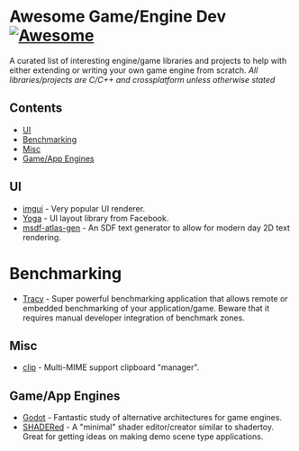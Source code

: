 # Awesome Game/Engine Dev [![Awesome](https://cdn.rawgit.com/sindresorhus/awesome/d7305f38d29fed78fa85652e3a63e154dd8e8829/media/badge.svg)]()
A curated list of interesting engine/game libraries and projects to help with either extending or writing your own game engine from scratch. *All libraries/projects are C/C++ and crossplatform unless otherwise stated*

## Contents
- [UI](#ui)
- [Benchmarking](#benchmarking)
- [Misc](#misc)
- [Game/App Engines](#engines)

## UI
- [imgui](https://github.com/ocornut/imgui) - Very popular UI renderer.
- [Yoga](https://yogalayout.com/) - UI layout library from Facebook.
- [msdf-atlas-gen](https://github.com/Chlumsky/msdf-atlas-gen) - An SDF text generator to allow for modern day 2D text rendering.

# Benchmarking
- [Tracy](https://github.com/wolfpld/tracy) - Super powerful benchmarking application that allows remote or embedded benchmarking of your application/game. Beware that it requires manual developer integration of benchmark zones.

## Misc
- [clip](https://github.com/dacap/clip) - Multi-MIME support clipboard "manager".

## Game/App Engines
- [Godot](https://github.com/godotengine/godot) - Fantastic study of alternative architectures for game engines.
- [SHADERed](https://github.com/dfranx/SHADERed) - A "minimal" shader editor/creator similar to shadertoy. Great for getting ideas on making demo scene type applications.
